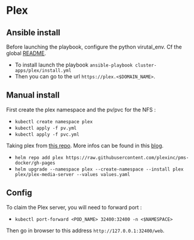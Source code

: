 # Plex

## Ansible install
Before launching the playbook, configure the python virutal_env. Cf the global [README](../../../README.md#ansible). 

* To install launch the playbook `ansible-playbook cluster-apps/plex/install.yml`
* Then you can go to the url `https://plex.<$DOMAIN_NAME>`. 

## Manual install
First create the plex namespace and the pv/pvc for the NFS :
- `kubectl create namespace plex`
- `kubectl apply -f pv.yml`
- `kubectl apply -f pvc.yml`

Taking plex from [this repo](https://github.com/plexinc/pms-docker/tree/master/charts/plex-media-server).
More infos can be found in this [blog](https://www.plex.tv/blog/plex-pro-week-23-a-z-on-k8s-for-plex-media-server/).

- `helm repo add plex https://raw.githubusercontent.com/plexinc/pms-docker/gh-pages`
- `helm upgrade --namespace plex --create-namespace --install plex plex/plex-media-server --values values.yaml`

## Config
To claim the Plex server, you will need to forward port :
- `kubectl port-forward <POD_NAME> 32400:32400 -n <$NAMESPACE>`

Then go in browser to this address `http://127.0.0.1:32400/web`.